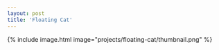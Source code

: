 ```yaml
---
layout: post
title: 'Floating Cat'
---
```


{% include image.html image="projects/floating-cat/thumbnail.png" %}